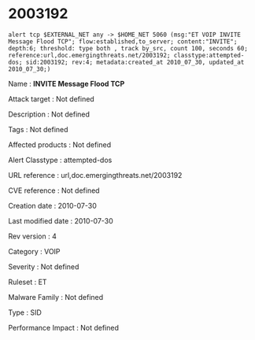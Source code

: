 # 2003192
`alert tcp $EXTERNAL_NET any -> $HOME_NET 5060 (msg:"ET VOIP INVITE Message Flood TCP"; flow:established,to_server; content:"INVITE"; depth:6; threshold: type both , track by_src, count 100, seconds 60; reference:url,doc.emergingthreats.net/2003192; classtype:attempted-dos; sid:2003192; rev:4; metadata:created_at 2010_07_30, updated_at 2010_07_30;)
` 

Name : **INVITE Message Flood TCP** 

Attack target : Not defined

Description : Not defined

Tags : Not defined

Affected products : Not defined

Alert Classtype : attempted-dos

URL reference : url,doc.emergingthreats.net/2003192

CVE reference : Not defined

Creation date : 2010-07-30

Last modified date : 2010-07-30

Rev version : 4

Category : VOIP

Severity : Not defined

Ruleset : ET

Malware Family : Not defined

Type : SID

Performance Impact : Not defined

